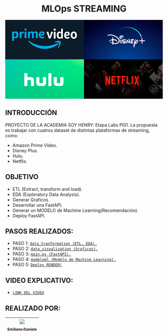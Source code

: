 # <h1 align=center>**MLOps STREAMING**</h1>
<p align=center><img src=./src/platform.png><p>


## INTRODUCCIÓN

PROYECTO DE LA ACADEMIA SOY HENRY: Etapa Labs PI01.
La propuesta es trabajar con cuatros dataset de distintas plataformas de streaming, como:

- Amazon Prime Video.
- Disney Plus.
- Hulu.
- Netflix.


## OBJETIVO

- ETL (Extract, transform and load).
- EDA (Exploratory Data Analysis).
- Generar Graficos.
- Desarrollar una FastAPI.
- Generar un MODELO de Machine Learning(Recomendación).
- Deploy FastAPI.


## PASOS REALIZADOS:

- PASO 1: [`data_tranformation (ETL, EDA).`](https://github.com/emilianod98/MLOpsStreaming/blob/main/data_transformation.ipynb)
- PASO 2: [`data_visualization (Graficos).`](https://github.com/emilianod98/MLOpsStreaming/blob/main/data_visualization.ipynb)
- PASO 3: [`main.py (FastAPI).`](https://github.com/emilianod98/MLOpsStreaming/blob/main/main.py)
- PASO 4: [`modeloml (Modelo de Machine Learning).`](https://github.com/emilianod98/MLOpsStreaming/blob/main/modelml.ipynb)
- PASO 5: [`Deploy RENDER!`](https://streaming-api-fxeq.onrender.com/docs)


## VIDEO EXPLICATIVO:

- [`LINK DEL VIDEO`](https://www.youtube.com/watch?v=cBLjF2p6v-I&ab_channel=EmilianoDaniele)


## REALIZADO POR:
| [<img src="https://avatars.githubusercontent.com/u/114674598?v=4" width=115><br><sub>Emiliano Daniele</sub>](https://github.com/emilianod98) |
| :---: |
